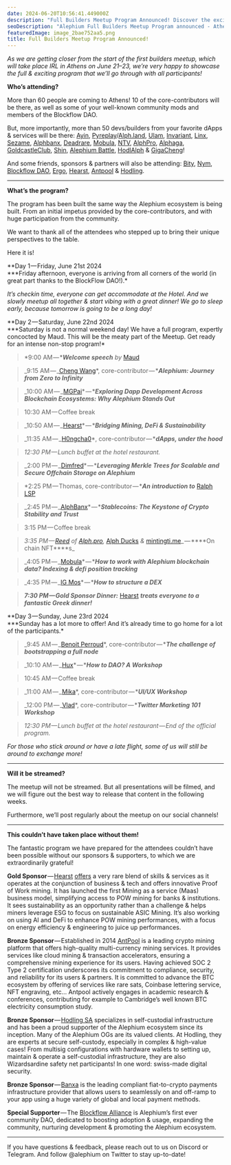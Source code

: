```yaml
---
date: 2024-06-20T10:56:41.449000Z
description: "Full Builders Meetup Program Announced! Discover the exciting program for the first builders meetup taking place IRL in Athens on June 21–23."
seoDescription: "Alephium Full Builders Meetup Program announced - Athens June 21-23. First builders meetup IRL program and exciting agenda revealed."
featuredImage: image_2bae752aa5.png
title: Full Builders Meetup Program Announced!
---
```

_As we are getting closer from the start of the first builders meetup, which will take place IRL in Athens on June 21–23, we’re very happy to showcase the full & exciting program that we’ll go through with all participants!_

**Who’s attending?**

More than 60 people are coming to Athens! 10 of the core-contributors will be there, as well as some of your well-known community mods and members of the Blockflow DAO.

But, more importantly, more than 50 devs/builders from your favorite dApps & services will be there: [Ayin](https://x.com/ayincoin), [Pyreplay](https://x.com/PyreplayDotCom)/[Alph.land](https://x.com/fugashu_codes), [Ulam](https://x.com/ulamlabs), [Invariant](https://x.com/invariant_labs), [Linx](https://x.com/linx_labs), [Sezame](https://x.com/SesameWallet), [Alphbanx](https://x.com/alephiumbank), [Deadrare](https://x.com/DeadRareNFT), [Mobula](https://mobula.io/chain/alephium), [NTV](https://x.com/notrustverif), [AlphPro](https://x.com/Alphdotpro), [Alphaga](https://x.com/AlphagaMarket), [GoldcastleClub](https://x.com/GoldCastleClub), [Shin](https://x.com/Shin_Inu_Aleph), [Alephium Battle](https://x.com/AlephiumBattle), [HodlAlph](https://x.com/PhoenixErgo) & [GigaCheng](https://x.com/gigacheng)!

And some friends, sponsors & partners will also be attending: [Bity](https://x.com/bity), [Nym](https://x.com/nymproject), [Blockflow DAO](https://x.com/Blockflow_DAO), [Ergo](https://x.com/ergo_platform), [Hearst](https://x.com/Hearst_io), [Antpool](https://x.com/AntPoolofficial) & [Hodling](http://hodling.ch).

---

**What’s the program?**

The program has been built the same way the Alephium ecosystem is being built. From an initial impetus provided by the core-contributors, and with huge participation from the community.

We want to thank all of the attendees who stepped up to bring their unique perspectives to the table.

Here it is!

**Day 1 — Friday, June 21st 2024  
\***Friday afternoon, everyone is arriving from all corners of the world (in great part thanks to the BlockFlow DAO!).\*

_It’s checkin time, everyone can get accommodate at the Hotel. And we slowly meetup all together & start vibing with a great dinner! We go to sleep early, because tomorrow is going to be a long day!_

**Day 2 — Saturday, June 22nd 2024  
\***Saturday is not a normal weekend day! We have a full program, expertly concocted by Maud. This will be the meaty part of the Meetup. Get ready for an intense non-stop program!\*

> \*9:00 AM — \***_Welcome speech_** _by_ [Maud](https://x.com/MaudBannwart)

> _9:15 AM — _[Cheng Wang](https://x.com/wachmc)\*, core-contributor — \***_Alephium: Journey from Zero to Infinity_**

> _10:00 AM — _[MGPai](https://x.com/shishirpai)\* — \***_Exploring Dapp Development Across Blockchain Ecosystems: Why Alephium Stands Out_**

> 10:30 AM — Coffee break

> _10:50 AM — _[Hearst](https://x.com/Hearst_io)\* — \***_Bridging Mining, DeFi & Sustainability_**

> _11:35 AM — _[H0ngcha0](https://x.com/hongchao)\*, core-contributor — \***_dApps, under the hood_**

> _12:30 PM — Lunch buffet at the hotel restaurant._

> _2:00 PM — _[Dimfred](https://x.com/notdimfred)\* — \***_Leveraging Merkle Trees for Scalable and Secure Offchain Storage on Alephium_**

> \*2:25 PM — Thomas, core-contributor — \***_An introduction to_** [Ralph LSP](https://github.com/alephium/ralph-lsp)

> _2:45 PM — _[AlphBanx](https://x.com/alephiumbank)\* — \***_Stablecoins: The Keystone of Crypto Stability and Trust_**

> 3:15 PM — Coffee break

> _3:35 PM — _[Reed](https://x.com/0x_reed) _of_ [Alph.pro](http://alph.pro)_,_ [Alph Ducks](https://x.com/alph_ducks) _&_ [mintingti.me](http://mintingti.me)_ — \***\*On chain NFT\*\***s_

> _4:05 PM — _[Mobula](https://mobula.io/chain/alephium)\* — \***_How to work with Alephium blockchain data? Indexing & defi position tracking_**

> _4:35 PM — _[IG Mos](https://x.com/IgMosqueira)\* — \***_How to structure a DEX_**

> **_7:30 PM — Gold Sponsor Dinner:_** [Hearst](https://x.com/Hearst_io) **_treats everyone to a fantastic Greek dinner!_**

**Day 3 — Sunday, June 23rd 2024  
\***Sunday has a lot more to offer! And it’s already time to go home for a lot of the participants.\*

> _9:45 AM — _[Benoit Perroud](https://x.com/killerwhile)\*, core-contributor — \***_The challenge of bootstrapping a full node_**

> _10:10 AM — _[Hux](https://x.com/huxian333)\* — \***_How to DAO? A Workshop_**

> 10:45 AM — Coffee break

> _11:00 AM — _[Mika](https://x.com/mika_pote)\*, core-contributor — \***_UI/UX Workshop_**

> _12:00 PM — _[Vlad](https://x.com/Estragon77)\*, core-contributor — \***_Twitter Marketing 101 Workshop_**

> _12:30 PM — Lunch buffet at the hotel restaurant — End of the official program._

_For those who stick around or have a late flight, some of us will still be around to exchange more!_

---

**Will it be streamed?**

The meetup will not be streamed. But all presentations will be filmed, and we will figure out the best way to release that content in the following weeks.

Furthermore, we’ll post regularly about the meetup on our social channels!

---

**This couldn’t have taken place without them!**

The fantastic program we have prepared for the attendees couldn’t have been possible without our sponsors & supporters, to which we are extraordinarily grateful!

**Gold Sponsor** — [Hearst](https://hearst-capital.com/) [offers](https://x.com/hearst_io) a very rare blend of skills & services as it operates at the conjunction of business & tech and offers innovative Proof of Work mining. It has launched the first Mining as a service (Maas) business model, simplifying access to POW mining for banks & institutions. It sees sustainability as an opportunity rather than a challenge & helps miners leverage ESG to focus on sustainable ASIC Mining. It’s also working on using AI and DeFi to enhance POW mining performances, with a focus on energy efficiency & engineering to juice up performances.

**Bronze Sponsor** — Established in 2014 [AntPool](https://t.co/rhYEA44gQq) is a leading crypto mining platform that offers high-quality multi-currency mining services. It provides services like cloud mining & transaction accelerators, ensuring a comprehensive mining experience for its users. Having achieved SOC 2 Type 2 certification underscores its commitment to compliance, security, and reliability for its users & partners. It is committed to advance the BTC ecosystem by offering of services like rare sats, Coinbase lettering service, NFT engraving, etc… Antpool actively engages in academic research & conferences, contributing for example to Cambridge’s well known BTC electricity consumption study.

**Bronze Sponsor** — [Hodling SA](https://hodling.ch/) specializes in self-custodial infrastructure and has been a proud supporter of the Alephium ecosystem since its inception. Many of the Alephium OGs are its valued clients. At Hodling, they are experts at secure self-custody, especially in complex & high-value cases! From multisig configurations with hardware wallets to setting up, maintain & operate a self-custodial infrastructure, they are also Wizardsardine safety net participants! In one word: swiss-made digital security.

**Bronze Sponsor** — [Banxa](https://openocean.banxa.com/) is the leading compliant fiat-to-crypto payments infrastructure provider that allows users to seamlessly on and off-ramp to your app using a huge variety of global and local payment methods.

**Special Supporter** — The [Blockflow Alliance](https://x.com/Blockflow_DAO) is Alephium’s first ever community DAO, dedicated to boosting adoption & usage, expanding the community, nurturing development & promoting the Alephium ecosystem.

---

If you have questions & feedback, please reach out to us on Discord or Telegram. And follow @alephium on Twitter to stay up-to-date!
